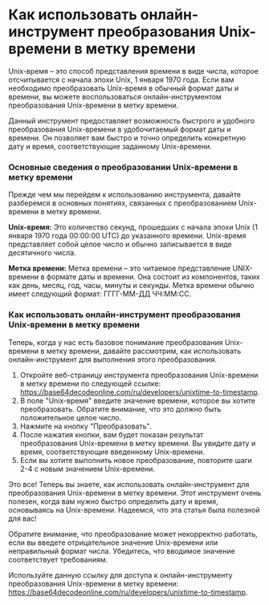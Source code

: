 Как использовать онлайн-инструмент преобразования Unix-времени в метку времени
==============================================================================

Unix-время – это способ представления времени в виде числа, которое отсчитывается с начала эпохи Unix, 1 января 1970 года. Если вам необходимо преобразовать Unix-время в обычный формат даты и времени, вы можете воспользоваться онлайн-инструментом преобразования Unix-времени в метку времени.

Данный инструмент предоставляет возможность быстрого и удобного преобразования Unix-времени в удобочитаемый формат даты и времени. Он позволяет вам быстро и точно определить конкретную дату и время, соответствующие заданному Unix-времени.

### Основные сведения о преобразовании Unix-времени в метку времени

Прежде чем мы перейдем к использованию инструмента, давайте разберемся в основных понятиях, связанных с преобразованием Unix-времени в метку времени.

**Unix-время:** Это количество секунд, прошедших с начала эпохи Unix (1 января 1970 года 00:00:00 UTC) до указанного времени. Unix-время представляет собой целое число и обычно записывается в виде десятичного числа.

**Метка времени:** Метка времени – это читаемое представление UNIX-времени в формате даты и времени. Она состоит из компонентов, таких как день, месяц, год, часы, минуты и секунды. Метка времени обычно имеет следующий формат: ГГГГ-ММ-ДД ЧЧ:ММ:СС.

### Как использовать онлайн-инструмент преобразования Unix-времени в метку времени

Теперь, когда у нас есть базовое понимание преобразования Unix-времени в метку времени, давайте рассмотрим, как использовать онлайн-инструмент для выполнения этого преобразования.

1. Откройте веб-страницу инструмента преобразования Unix-времени в метку времени по следующей ссылке: <https://base64decodeonline.com/ru/developers/unixtime-to-timestamp>.
2. В поле "Unix-время" введите значение времени, которое вы хотите преобразовать. Обратите внимание, что это должно быть положительное целое число.
3. Нажмите на кнопку "Преобразовать".
4. После нажатия кнопки, вам будет показан результат преобразования Unix-времени в метку времени. Вы увидите дату и время, соответствующие введенному Unix-времени.
5. Если вы хотите выполнить новое преобразование, повторите шаги 2-4 с новым значением Unix-времени.

Это все! Теперь вы знаете, как использовать онлайн-инструмент для преобразования Unix-времени в метку времени. Этот инструмент очень полезен, когда вам нужно быстро определить дату и время, основываясь на Unix-времени. Надеемся, что эта статья была полезной для вас!

Обратите внимание, что преобразование может некорректно работать, если вы введете отрицательное значение Unix-времени или неправильный формат числа. Убедитесь, что вводимое значение соответствует требованиям.

Используйте данную ссылку для доступа к онлайн-инструменту преобразования Unix-времени в метку времени: <https://base64decodeonline.com/ru/developers/unixtime-to-timestamp>.